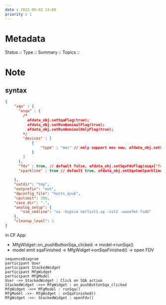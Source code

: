 ```yaml
---
date : 2022-09-02 14:00
priority : 1
---
```

# Metadata
Status ::
Type ::
Summary :: 
Topics :: 
# Note
## syntax 
```json
{
    "sqa" : {
      "asqa" : { 
	    /*
	      afdata_obj.setSqaFlag(true);
	      afdata_obj.setRunNominalFlag(true);
	      afdata_obj.setRunNominalOnlyFlag(true);
        */
        "devices" : [
            {
                "type" : "mos" // only support mos now, afdata_obj.setSqaMosStatusFlag(true);
            }
        ]
      }, 
      "fdv" : true, // default false, afdata_obj.setSqaFdvFlag(asqa["fdv"].GetBool());
      "sparkline" : true // default true, afdata_obj.setSqaGenSparkline(asqa["sparkline"].GetBool());
      
    },
    "outdir": "tmp",
    "outprefix": "out",
    "dpconfig_file": "hosts_qsub",
    "cpulimit": 300,
    "case_dir": ".",
    "analog_setup": {
       "sim_cmdline": "xa -hspice netlist1.sp -ssl2 -wavefmt fsdb"
    },
    "cleanup_level": 1
}
```
in CF App:
* MfgWidget::on_pushButtonSqa_clicked -> model->runSqa()
* model emit sqaFinished -> MfgWidget->onSqaFinished() -> open FDV
``` mermaid
sequenceDiagram
participant User
participant StackedWidget
participant MfgWidget
participant MfgModel
User ->> StackedWidget : Click on SQA action
StackedWidget ->>+ MfgWidget : on_pushButtonSqa_clicked
MfgWidget ->>+ MfgModel : runSqa()
MfgModel ->>- MfgWidget : onSqaFinished()
MfgWidget ->>- StackedWidget : openFdv()

```